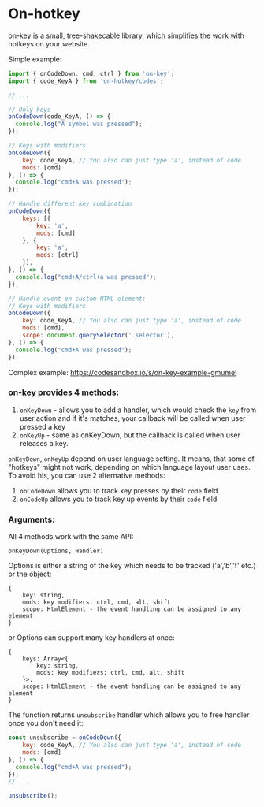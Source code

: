 # On-hotkey

on-key is a small, tree-shakecable library, which simplifies the work with hotkeys on your website. 

Simple example:
```js
import { onCodeDown, cmd, ctrl } from 'on-key';
import { code_KeyA } from 'on-hotkey/codes';

// ...

// Only keys
onCodeDown(code_KeyA, () => {
  console.log("A symbol was pressed");
});

// Keys with modifiers
onCodeDown({
    key: code_KeyA, // You also can just type 'a', instead of code
    mods: [cmd]
}, () => {
  console.log("cmd+A was pressed");
});

// Handle different key combination
onCodeDown({
    keys: [{
        key: 'a',
        mods: [cmd]
    }, {
        key: 'a',
        mods: [ctrl]
    }],     
}, () => {
  console.log("cmd+A/ctrl+a was pressed");
});

// Handle event on custom HTML element:
// Keys with modifiers
onCodeDown({
    key: code_KeyA, // You also can just type 'a', instead of code
    mods: [cmd],
    scope: document.querySelector('.selector'),
}, () => {
  console.log("cmd+A was pressed");
});

```

Complex example: https://codesandbox.io/s/on-key-example-gmumel 

### on-key provides 4 methods:

1. `onKeyDown` - allows you to add a handler, which would check the `key` from user action and if it's matches, your callback will be called when user pressed a key
2. `onKeyUp` - same as onKeyDown, but the callback is called when user releases a key. 

`onKeyDown`, `onKeyUp` depend on user language setting. It means, that some of "hotkeys" might not work, depending on which language layout user uses. To avoid his, you can use 2 alternative methods:

1. `onCodeDown` allows you to track key presses by their `code` field
2. `onCodeUp` allows you to track key up events by their `code` field


### Arguments:

All 4 methods work with the same API:

```
onKeyDown(Options, Handler)
```

Options is either a string of the key which needs to be tracked ('a','b','f' etc.) or the object: 
```
{
    key: string,
    mods: key modifiers: ctrl, cmd, alt, shift
    scope: HtmlElement - the event handling can be assigned to any element
}
```

or Options can support many key handlers at once:
```
{
    keys: Array<{
        key: string,
        mods: key modifiers: ctrl, cmd, alt, shift
    }>,
    scope: HtmlElement - the event handling can be assigned to any element
}
```

The function returns `unsubscribe` handler which allows you to free handler once you don't need it:
```js
const unsubscribe = onCodeDown({
    key: code_KeyA, // You also can just type 'a', instead of code
    mods: [cmd]
}, () => {
  console.log("cmd+A was pressed");
});
// ...

unsubscribe();
```
